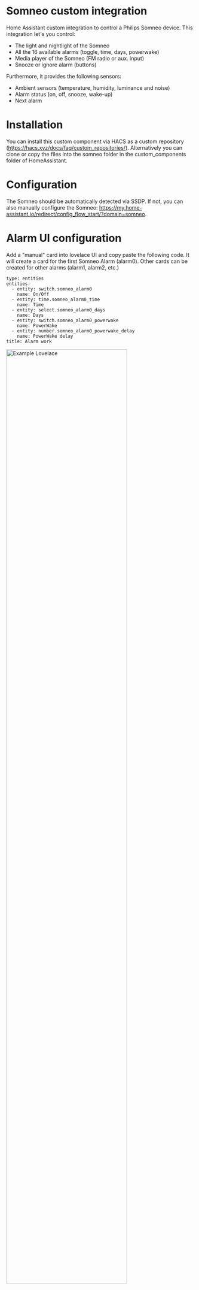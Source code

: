 # Somneo custom integration
Home Assistant custom integration to control a Philips Somneo device. This integration let's you control:
  - The light and nightlight of the Somneo
  - All the 16 available alarms (toggle, time, days, powerwake)
  - Media player of the Somneo (FM radio or aux. input)
  - Snooze or ignore alarm (buttons)

Furthermore, it provides the following sensors:
  - Ambient sensors (temperature, humidity, luminance and noise)
  - Alarm status (on, off, snooze, wake-up)
  - Next alarm

# Installation
You can install this custom component via HACS as a custom repository (https://hacs.xyz/docs/faq/custom_repositories/). Alternatively you can clone or copy the files into the somneo folder in the custom_components folder of HomeAssistant.

# Configuration
The Somneo should be automatically detected via SSDP. If not, you can also manually configure the Somneo: https://my.home-assistant.io/redirect/config_flow_start/?domain=somneo.

# Alarm UI configuration
Add a "manual" card into lovelace UI and copy paste the following code. It will create a card for the first Somneo Alarm (alarm0).
Other cards can be created for other alarms (alarm1, alarm2, etc.)
```
type: entities
entities:
  - entity: switch.somneo_alarm0
    name: On/Off
  - entity: time.somneo_alarm0_time
    name: Time
  - entity: select.somneo_alarm0_days
    name: Days
  - entity: switch.somneo_alarm0_powerwake
    name: PowerWake
  - entity: number.somneo_alarm0_powerwake_delay
    name: PowerWake delay
title: Alarm work
```
<img src="https://github.com/theneweinstein/somneo/blob/master/lovelace1.jpg" alt="Example Lovelace" width="80%"/>

# Custom alarm days

The select entity for the days only supports a limited set of days, namely weekdays, weekends, everyday and tomorrow. In case you want to select a different day for the alarm, you can use the text entity. The text contains a comma-seperated list (without white-spaces) of abbreviations of the day of the week (i.e. `mon,tue,wed,thu,fri,sat,sun`) or `tomorrow`.
```
type: entities
entities:
  - entity: switch.somneo_alarm0
    name: On/Off
  - entity: time.somneo_alarm0_time
    name: Time
  - entity: text.somneo_alarm0_days
    name: Days
  - entity: switch.somneo_alarm0_powerwake
    name: PowerWake
  - entity: number.somneo_alarm0_powerwake_delay
    name: PowerWake delay
title: Alarm work
```
<img src="https://github.com/theneweinstein/somneo/blob/master/lovelace2.jpg" alt="Example Lovelace with custom days" width="80%"/>


# Services
This component includes two services to adjust the wake-up light and sound settings. To adjust the light settings of an alarm you can call the following function:
```
service: somneo.set_light_alarm
target:
  entity_id: switch.somneo_alarm0
data:
  curve: sunny day
  level: 20
  duration: 30
```
The curve is either `sunny day`, `island red` or `nordic white`. Level should be between 0 and 25 and duration betweeen 4 and 40 minutes.

To adjust the sound settings of an alarm you can call the following function:
```
service: somneo.set_sound_alarm
target:
  entity_id: switch.somneo_alarm0
data:
  source: wake-up
  channel: forest birds
  level: 10

```
The source is `wake-up` for the wake-up sounds, `radio` for the FM radio of `off` for no sound. If the wake-up sound is selected, channel is one of the following sounds: `forest birds`, `summer birds`, `morning alps`, `yoga harmony`, `nepal bowls`, `summer lake` or `ocean waves`. If the radio is selected, channel has a value 1 till 5 (formatted as a string). The level should be between 1 and 25.

Furthermore, alarms can be added to or removed from the list in the Somneo app with:
```
service: somneo.add_alarm
target:
  entity_id: switch.somneo_alarm0
```
```
service: somneo.remove_alarm
target:
  entity_id: switch.somneo_alarm0
```